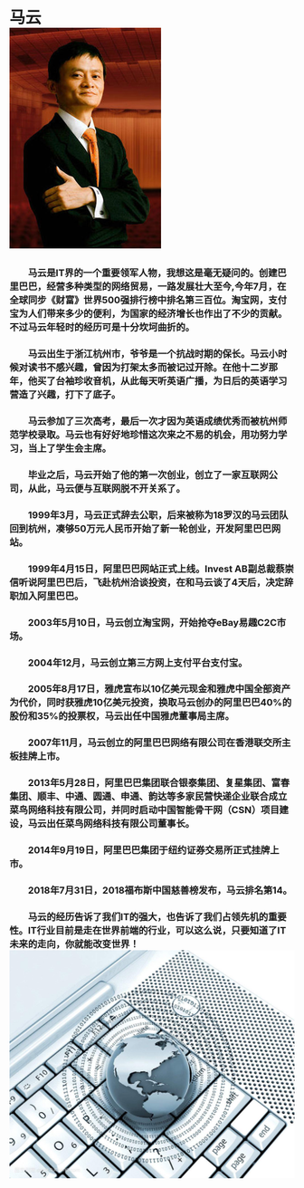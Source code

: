 # 马云<br/>![](images/mayun.jpg)       
### &emsp;&emsp;马云是IT界的一个重要领军人物，我想这是毫无疑问的。创建巴里巴巴，经营多种类型的网络贸易，一路发展壮大至今,今年7月，在全球同步《财富》世界500强排行榜中排名第三百位。淘宝网，支付宝为人们带来多少的便利，为国家的经济增长也作出了不少的贡献。不过马云年轻时的经历可是十分坎坷曲折的。<br/>
### &emsp;&emsp;马云出生于浙江杭州市，爷爷是一个抗战时期的保长。马云小时候对读书不感兴趣，曾因为打架太多而被记过开除。在他十二岁那年，他买了台袖珍收音机，从此每天听英语广播，为日后的英语学习营造了兴趣，打下了底子。<br/>
### &emsp;&emsp;马云参加了三次高考，最后一次才因为英语成绩优秀而被杭州师范学校录取。马云也有好好地珍惜这次来之不易的机会，用功努力学习，当上了学生会主席。<br/>
### &emsp;&emsp;毕业之后，马云开始了他的第一次创业，创立了一家互联网公司，从此，马云便与互联网脱不开关系了。<br/>
### &emsp;&emsp;1999年3月，马云正式辞去公职，后来被称为18罗汉的马云团队回到杭州，凑够50万元人民币开始了新一轮创业，开发阿里巴巴网站。<br/>
### &emsp;&emsp;1999年4月15日，阿里巴巴网站正式上线。Invest AB副总裁蔡崇信听说阿里巴巴后，飞赴杭州洽谈投资，在和马云谈了4天后，决定辞职加入阿里巴巴。<br/>
### &emsp;&emsp;2003年5月10日，马云创立淘宝网，开始抢夺eBay易趣C2C市场。<br/>
### &emsp;&emsp;2004年12月，马云创立第三方网上支付平台支付宝。<br/>
### &emsp;&emsp;2005年8月17日，雅虎宣布以10亿美元现金和雅虎中国全部资产为代价，同时获雅虎10亿美元投资，换取马云创办的阿里巴巴40%的股份和35%的投票权，马云出任中国雅虎董事局主席。<br/>
### &emsp;&emsp;2007年11月，马云创立的阿里巴巴网络有限公司在香港联交所主板挂牌上市。<br/>
### &emsp;&emsp;2013年5月28日，阿里巴巴集团联合银泰集团、复星集团、富春集团、顺丰、中通、圆通、申通、韵达等多家民营快递企业联合成立菜鸟网络科技有限公司，并同时启动中国智能骨干网（CSN）项目建设，马云出任菜鸟网络科技有限公司董事长。<br/>
### &emsp;&emsp;2014年9月19日，阿里巴巴集团于纽约证券交易所正式挂牌上市。<br/>
### &emsp;&emsp;2018年7月31日，2018福布斯中国慈善榜发布，马云排名第14。<br/>
### &emsp;&emsp;马云的经历告诉了我们IT的强大，也告诉了我们占领先机的重要性。IT行业目前是走在世界前端的行业，可以这么说，只要知道了IT未来的走向，你就能改变世界！ ![](images/it.jpg)      